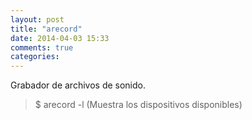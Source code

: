 ```yaml
---
layout: post
title: "arecord"
date: 2014-04-03 15:33
comments: true
categories: 
---
```

Grabador de archivos de sonido.

>$ arecord -l (Muestra los dispositivos disponibles)

